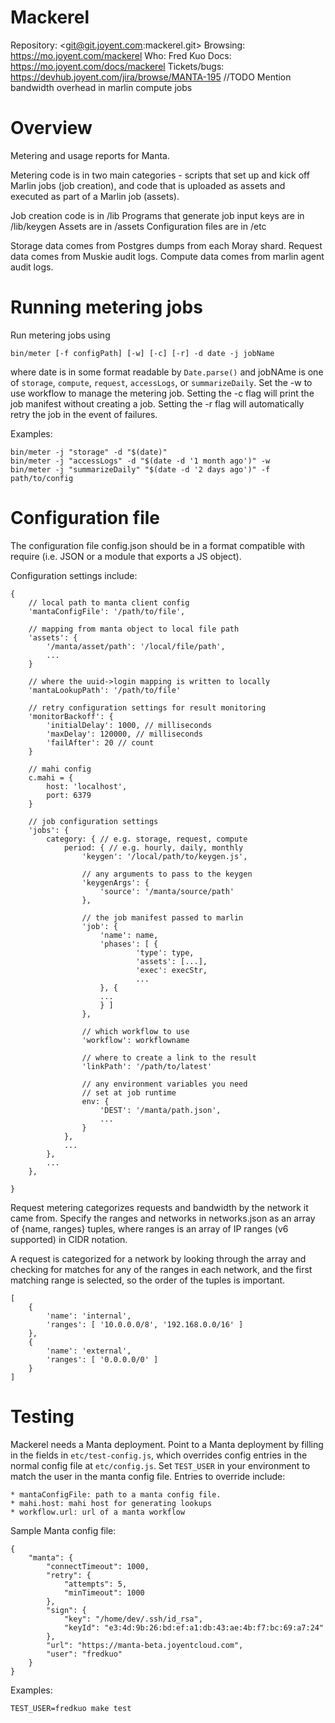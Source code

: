 # Mackerel

Repository: <git@git.joyent.com:mackerel.git>
Browsing: <https://mo.joyent.com/mackerel>
Who: Fred Kuo
Docs: <https://mo.joyent.com/docs/mackerel>
Tickets/bugs: <https://devhub.joyent.com/jira/browse/MANTA-195>
//TODO
Mention bandwidth overhead in marlin compute jobs


# Overview

Metering and usage reports for Manta.

Metering code is in two main categories - scripts that set up and kick off
Marlin jobs (job creation), and code that is uploaded as assets and
executed as part of a Marlin job (assets).

Job creation code is in /lib
Programs that generate job input keys are in /lib/keygen
Assets are in /assets
Configuration files are in /etc

Storage data comes from Postgres dumps from each Moray shard.
Request data comes from Muskie audit logs.
Compute data comes from marlin agent audit logs.

# Running metering jobs

Run metering jobs using

    bin/meter [-f configPath] [-w] [-c] [-r] -d date -j jobName

where date is in some format readable by `Date.parse()` and jobNAme is one of
`storage`, `compute`, `request`, `accessLogs`, or `summarizeDaily`. Set the -w
to use workflow to manage the metering job. Setting the -c flag will print the
job manifest without creating a job. Setting the -r flag will automatically
retry the job in the event of failures.

Examples:

    bin/meter -j "storage" -d "$(date)"
    bin/meter -j "accessLogs" -d "$(date -d '1 month ago')" -w
    bin/meter -j "summarizeDaily" "$(date -d '2 days ago')" -f path/to/config

# Configuration file

The configuration file config.json should be in a format compatible with require
(i.e.  JSON or a module that exports a JS object).

Configuration settings include:

    {
        // local path to manta client config
        'mantaConfigFile': '/path/to/file',

        // mapping from manta object to local file path
        'assets': {
            '/manta/asset/path': '/local/file/path',
            ...
        }

        // where the uuid->login mapping is written to locally
        'mantaLookupPath': '/path/to/file'

        // retry configuration settings for result monitoring
        'monitorBackoff': {
            'initialDelay': 1000, // milliseconds
            'maxDelay': 120000, // milliseconds
            'failAfter': 20 // count
        }

        // mahi config
        c.mahi = {
            host: 'localhost',
            port: 6379
        }

        // job configuration settings
        'jobs': {
            category: { // e.g. storage, request, compute
                period: { // e.g. hourly, daily, monthly
                    'keygen': '/local/path/to/keygen.js',

                    // any arguments to pass to the keygen
                    'keygenArgs': {
                        'source': '/manta/source/path'
                    },

                    // the job manifest passed to marlin
                    'job': {
                        'name': name,
                        'phases': [ {
                                'type': type,
                                'assets': [...],
                                'exec': execStr,
                                ...
                        }, {
                        ...
                        } ]
                    },

                    // which workflow to use
                    'workflow': workflowname

                    // where to create a link to the result
                    'linkPath': '/path/to/latest'

                    // any environment variables you need
                    // set at job runtime
                    env: {
                        'DEST': '/manta/path.json',
                        ...
                    }
                },
                ...
            },
            ...
        },

    }

Request metering categorizes requests and bandwidth by the network it came
from.  Specify the ranges and networks in networks.json as an array of {name,
ranges} tuples, where ranges is an array of IP ranges (v6 supported) in CIDR
notation.

A request is categorized for a network by looking through the array
and checking for matches for any of the ranges in each network, and the first
matching range is selected, so the order of the tuples is important.

    [
        {
            'name': 'internal',
            'ranges': [ '10.0.0.0/8', '192.168.0.0/16' ]
        },
        {
            'name': 'external',
            'ranges': [ '0.0.0.0/0' ]
        }
    ]


# Testing

Mackerel needs a Manta deployment. Point to a Manta deployment by filling in
the fields in `etc/test-config.js`, which overrides config entries in the normal
config file at `etc/config.js`. Set `TEST_USER` in your environment to match the
user in the manta config file. Entries to override include:

    * mantaConfigFile: path to a manta config file.
    * mahi.host: mahi host for generating lookups
    * workflow.url: url of a manta workflow

Sample Manta config file:

    {
        "manta": {
            "connectTimeout": 1000,
            "retry": {
                "attempts": 5,
                "minTimeout": 1000
            },
            "sign": {
                "key": "/home/dev/.ssh/id_rsa",
                "keyId": "e3:4d:9b:26:bd:ef:a1:db:43:ae:4b:f7:bc:69:a7:24"
            },
            "url": "https://manta-beta.joyentcloud.com",
            "user": "fredkuo"
        }
    }


Examples:

    TEST_USER=fredkuo make test

